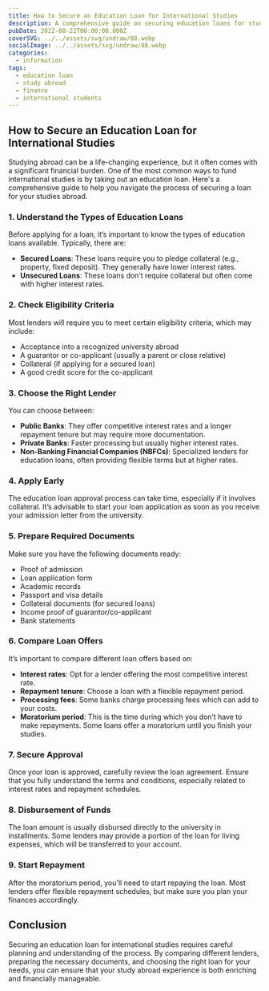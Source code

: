 ```yaml
---
title: How to Secure an Education Loan for International Studies
description: A comprehensive guide on securing education loans for studying abroad.
pubDate: 2022-08-22T00:00:00.000Z
coverSVG: ../../assets/svg/undraw/88.webp
socialImage: ../../assets/svg/undraw/88.webp
categories:
  - information
tags:
  - education loan
  - study abroad
  - finance
  - international students
---
```


## How to Secure an Education Loan for International Studies

Studying abroad can be a life-changing experience, but it often comes with a significant financial burden. One of the most common ways to fund international studies is by taking out an education loan. Here's a comprehensive guide to help you navigate the process of securing a loan for your studies abroad.

### 1. Understand the Types of Education Loans

Before applying for a loan, it’s important to know the types of education loans available. Typically, there are:

- **Secured Loans**: These loans require you to pledge collateral (e.g., property, fixed deposit). They generally have lower interest rates.
- **Unsecured Loans**: These loans don’t require collateral but often come with higher interest rates.

### 2. Check Eligibility Criteria

Most lenders will require you to meet certain eligibility criteria, which may include:

- Acceptance into a recognized university abroad
- A guarantor or co-applicant (usually a parent or close relative)
- Collateral (if applying for a secured loan)
- A good credit score for the co-applicant

### 3. Choose the Right Lender

You can choose between:

- **Public Banks**: They offer competitive interest rates and a longer repayment tenure but may require more documentation.
- **Private Banks**: Faster processing but usually higher interest rates.
- **Non-Banking Financial Companies (NBFCs)**: Specialized lenders for education loans, often providing flexible terms but at higher rates.

### 4. Apply Early

The education loan approval process can take time, especially if it involves collateral. It’s advisable to start your loan application as soon as you receive your admission letter from the university.

### 5. Prepare Required Documents

Make sure you have the following documents ready:

- Proof of admission
- Loan application form
- Academic records
- Passport and visa details
- Collateral documents (for secured loans)
- Income proof of guarantor/co-applicant
- Bank statements

### 6. Compare Loan Offers

It’s important to compare different loan offers based on:

- **Interest rates**: Opt for a lender offering the most competitive interest rate.
- **Repayment tenure**: Choose a loan with a flexible repayment period.
- **Processing fees**: Some banks charge processing fees which can add to your costs.
- **Moratorium period**: This is the time during which you don’t have to make repayments. Some loans offer a moratorium until you finish your studies.

### 7. Secure Approval

Once your loan is approved, carefully review the loan agreement. Ensure that you fully understand the terms and conditions, especially related to interest rates and repayment schedules.

### 8. Disbursement of Funds

The loan amount is usually disbursed directly to the university in installments. Some lenders may provide a portion of the loan for living expenses, which will be transferred to your account.

### 9. Start Repayment

After the moratorium period, you'll need to start repaying the loan. Most lenders offer flexible repayment schedules, but make sure you plan your finances accordingly.

## Conclusion

Securing an education loan for international studies requires careful planning and understanding of the process. By comparing different lenders, preparing the necessary documents, and choosing the right loan for your needs, you can ensure that your study abroad experience is both enriching and financially manageable.
